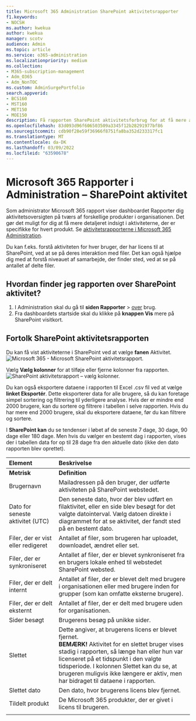 ```yaml
---
title: Microsoft 365 Administration SharePoint aktivitetsrapporter
f1.keywords:
- NOCSH
ms.author: kwekua
author: kwekua
manager: scotv
audience: Admin
ms.topic: article
ms.service: o365-administration
ms.localizationpriority: medium
ms.collection:
- M365-subscription-management
- Adm_O365
- Adm_NonTOC
ms.custom: AdminSurgePortfolio
search.appverid:
- BCS160
- MST160
- MET150
- MOE150
description: Få rapporten SharePoint aktivitetsforbrug for at få mere at vide om aktiviteten for hver SharePoint-bruger, antallet af delte filer og anvendelsen af lagerplads.
ms.openlocfilehash: 83d093d96f606503509a3345f12b28291977bf86
ms.sourcegitcommit: cdb90f28e59f36966f8751fa8ba352d233317fc1
ms.translationtype: MT
ms.contentlocale: da-DK
ms.lasthandoff: 03/09/2022
ms.locfileid: "63590678"
---
```

# <a name="microsoft-365-reports-in-the-admin-center---sharepoint-activity"></a>Microsoft 365 Rapporter i Administration – SharePoint aktivitet

Som administrator Microsoft 365 rapport viser dashboardet Rapporter dig aktivitetsoversigten på tværs af forskellige produkter i organisationen. Det gør det muligt for dig at få mere detaljeret indsigt i aktiviteterne, der er specifikke for hvert produkt. Se [aktivitetsrapporterne i Microsoft 365 Administration](activity-reports.md).
  
Du kan f.eks. forstå aktiviteten for hver bruger, der har licens til at SharePoint, ved at se på deres interaktion med filer. Det kan også hjælpe dig med at forstå niveauet af samarbejde, der finder sted, ved at se på antallet af delte filer.
  
## <a name="how-do-i-get-to-the-to-the-sharepoint-activity-report"></a>Hvordan finder jeg rapporten over SharePoint aktivitet?

1. I Administration skal du gå til **siden Rapporter** \> <a href="https://go.microsoft.com/fwlink/p/?linkid=2074756" target="_blank">over</a> brug. 
2. Fra dashboardets startside skal du klikke på **knappen Vis** mere på SharePoint visitkort.
  
## <a name="interpret-the-sharepoint-activity-report"></a>Fortolk SharePoint aktivitetsrapporten

Du kan få vist aktiviteterne i SharePoint ved at vælge **fanen** Aktivitet.<br/>![Microsoft 365 - Microsoft SharePoint aktivitetsrapport.](../../media/5a0a96f-0e4f-4fb9-8baa-3262275b3d1f.png)

Vælg **Vælg kolonner** for at tilføje eller fjerne kolonner fra rapporten.  <br/> ![SharePoint aktivitetsrapport – vælg kolonner.](../../media/3c396cd1-9701-4712-8eaa-eb7bba702aa8.png)

Du kan også eksportere dataene i rapporten til Excel .csv fil ved at vælge **linket Eksportér**. Dette eksporterer data for alle brugere, så du kan foretage simpel sortering og filtrering til yderligere analyse. Hvis der er mindre end 2000 brugere, kan du sortere og filtrere i tabellen i selve rapporten. Hvis du har mere end 2000 brugere, skal du eksportere dataene, før du kan filtrere og sortere. 

I **SharePoint kan** du se tendenser i løbet af de seneste 7 dage, 30 dage, 90 dage eller 180 dage. Men hvis du vælger en bestemt dag i rapporten, vises der i tabellen data for op til 28 dage fra den aktuelle dato (ikke den dato rapporten blev oprettet).
  
|Element|Beskrivelse|
|:-----|:-----|
|**Metrisk**|**Definition**|
|Brugernavn  <br/> |Mailadressen på den bruger, der udførte aktiviteten på SharePoint webstedet.  <br/> |
|Dato for seneste aktivitet (UTC)  <br/> |Den seneste dato, hvor der blev udført en filaktivitet, eller en side blev besøgt for det valgte datointerval. Vælg datoen direkte i diagrammet for at se aktivitet, der fandt sted på en bestemt dato.  <br/> |
|Filer, der er vist eller redigeret  <br/> |Antallet af filer, som brugeren har uploadet, downloadet, ændret eller set.   <br/> |
|Filer, der er synkroniseret  <br/> |Antallet af filer, der er blevet synkroniseret fra en brugers lokale enhed til webstedet SharePoint websted. <br/> |
|Filer, der er delt internt  <br/> | Antallet af filer, der er blevet delt med brugere i organisationen eller med brugere inden for grupper (som kan omfatte eksterne brugere).  <br/> |
|Filer, der er delt eksternt  <br/> |Antallet af filer, der er delt med brugere uden for organisationen. <br/>|
|Sider besøgt  <br/> |Brugerens besøg på unikke sider. <br/>|
|Slettet  <br/> | Dette angiver, at brugerens licens er blevet fjernet.  <br/>  **BEMÆRK!** Aktivitet for en slettet bruger vises stadig i rapporten, så længe han eller hun var licenseret på et tidspunkt i den valgte tidsperiode. I kolonnen Slettet kan du se, at brugeren muligvis ikke længere er aktiv, men har bidraget til dataene i rapporten.  <br/> |
|Slettet dato  <br/> |Den dato, hvor brugerens licens blev fjernet. <br/>|
|Tildelt produkt  <br/> |De Microsoft 365 produkter, der er givet i licens til brugeren.|
|||